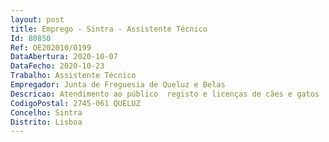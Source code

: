 ```yaml
--- 
layout: post
title: Emprego - Sintra - Assistente Técnico
Id: 80850
Ref: OE202010/0199
DataAbertura: 2020-10-07
DataFecho: 2020-10-23
Trabalho: Assistente Técnico
Empregador: Junta de Freguesia de Queluz e Belas
Descricao: Atendimento ao público  registo e licenças de cães e gatos  receção de requerimentos e emissão de atestados  redigir informações e ofícios, assegurar o atendimento telefónico e via correio eletrónico, encaminhar outros pedidos e informações  realizar as demais funções inerentes à função administrativa.
CodigoPostal: 2745-061 QUELUZ
Concelho: Sintra
Distrito: Lisboa
--- 
```

